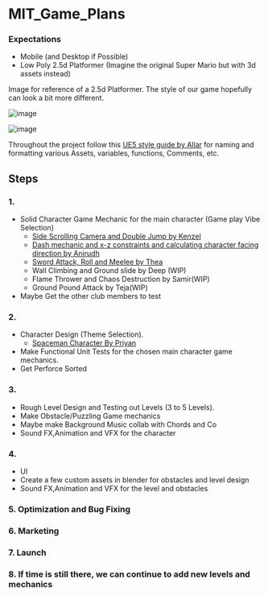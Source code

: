 # MIT_Game_Plans

### Expectations
* Mobile (and Desktop if Possible)
* Low Poly 2.5d Platformer (Imagine the original Super Mario but with 3d assets instead)

Image for reference of a 2.5d Platformer. The style of our game hopefully can look a bit more different.

![image](https://user-images.githubusercontent.com/65004578/161414499-7bda9648-698e-4908-a879-150e4c25ae77.png)

![image](https://user-images.githubusercontent.com/65004578/161413963-bb7861f4-8324-4fff-80e1-3c9ee1f4c8f7.png)

Throughout the project follow this [UE5 style guide by Allar](https://github.com/Allar/ue5-style-guide) for naming and formatting various Assets, variables, functions, Comments, etc.

## Steps

### 1.  
*	Solid Character Game Mechanic for the main character (Game play Vibe Selection)
	*	[Side Scrolling Camera and Double Jump by Kenzel](https://youtu.be/gUVn7xhJPH8)
	*	[Dash mechanic and x-z constraints and calculating character facing direction by Anirudh](https://youtu.be/e1gwhWvBvSY)
	*	[Sword Attack, Roll and Meelee by Thea](https://youtu.be/lr356mC_wkY)
	*	Wall Climbing and Ground slide by Deep (WIP)
	*	Flame Thrower and Chaos Destruction by Samir(WIP)
	*	Ground Pound Attack by Teja(WIP)
*	Maybe Get the other club members to test

### 2.	
*	Character Design (Theme Selection). 
	*	[Spaceman Character By Priyan](https://youtu.be/Lc0esM73b1E)	
*	Make Functional Unit Tests for the chosen main character game mechanics. 
* Get Perforce Sorted
 
### 3.	
*	Rough Level Design and Testing out Levels (3 to 5 Levels).
*	Make Obstacle/Puzzling Game mechanics
*	Maybe make Background Music collab with Chords and Co
*	Sound FX,Animation and VFX for the character

### 4.	
*	UI 
*	Create a few custom assets in blender for obstacles and level design
*	Sound FX,Animation and VFX for the level and obstacles

### 5.	Optimization and Bug Fixing

### 6.	Marketing 

### 7.	Launch

### 8.	If time is still there, we can continue to add new levels and mechanics
